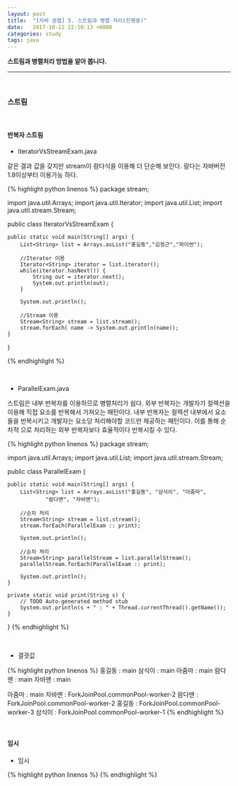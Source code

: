 ```yaml
---
layout: post
title:  "[자바 문법] 5. 스트림과 병렬 처리(진행중)"
date:   2017-10-12 22:10:13 +0800
categories: study
tags: java
---
```


**스트림과 병렬처리 방법을 알아 봅니다.** 

---

<br>

### 스트림

<br>

#### 반복자 스트림

* IteratorVsStreamExam.java

같은 결과 값을 갖지만 stream이 람다식을 이용해 더 단순해 보인다. 람다는 자바버전 1.8이상부터 이용가능 하다.

{% highlight python linenos %}
package stream;

import java.util.Arrays;
import java.util.Iterator;
import java.util.List;
import java.util.stream.Stream;

public class IteratorVsStreamExam {

	public static void main(String[] args) {
		List<String> list = Arrays.asList("홍길동","김정근","파이썬");
		
		//Iterator 이용
		Iterator<String> iterator = list.iterator();
		while(iterator.hasNext()) {
			String out = iterator.next();
			System.out.println(out);
		}
		
		System.out.println();
		
		//Stream 이용
		Stream<String> stream = list.stream();
		stream.forEach( name -> System.out.println(name));
	}
}

{% endhighlight %}

<br>

* ParallelExam.java

스트림은 내부 반복자를 이용하므로 병렬처리가 쉽다. 외부 반복자는 개발자가 컬렉션을 이용해 직접 요소를 반복해서 가져오는 패턴이다. 내부 반복자는 컬렉션 내부에서 요소들을 반복시키고 개발자는 요소당 처리해야할 코드만 제공하는 패턴이다. 이를 통해 순차적 으로 처리하는 외부 반복자보다 효율적이다 반복시킬 수 있다.

{% highlight python linenos %}
package stream;

import java.util.Arrays;
import java.util.List;
import java.util.stream.Stream;

public class ParallelExam {

	public static void main(String[] args) {
		List<String> list = Arrays.asList("홍길동", "삼식이", "아줌마",
				"람다맨", "자바맨");
		
		//순차 처리
		Stream<String> stream = list.stream();
		stream.forEach(ParallelExam :: print);
		
		System.out.println();
		
		//순차 처리
		Stream<String> parallelStream = list.parallelStream();
		parallelStream.forEach(ParallelExam :: print);
				
		System.out.println();
	}

	private static void print(String s) {
		// TODO Auto-generated method stub
		System.out.println(s + " : " + Thread.currentThread().getName());
	}
}
{% endhighlight %}

<br>

* 결괏값

{% highlight python linenos %}
홍길동 : main
삼식이 : main
아줌마 : main
람다맨 : main
자바맨 : main

아줌마 : main
자바맨 : ForkJoinPool.commonPool-worker-2
람다맨 : ForkJoinPool.commonPool-worker-2
홍길동 : ForkJoinPool.commonPool-worker-3
삼식이 : ForkJoinPool.commonPool-worker-1
{% endhighlight %}

<br>

#### 임시

* 임시

{% highlight python linenos %}
{% endhighlight %}

